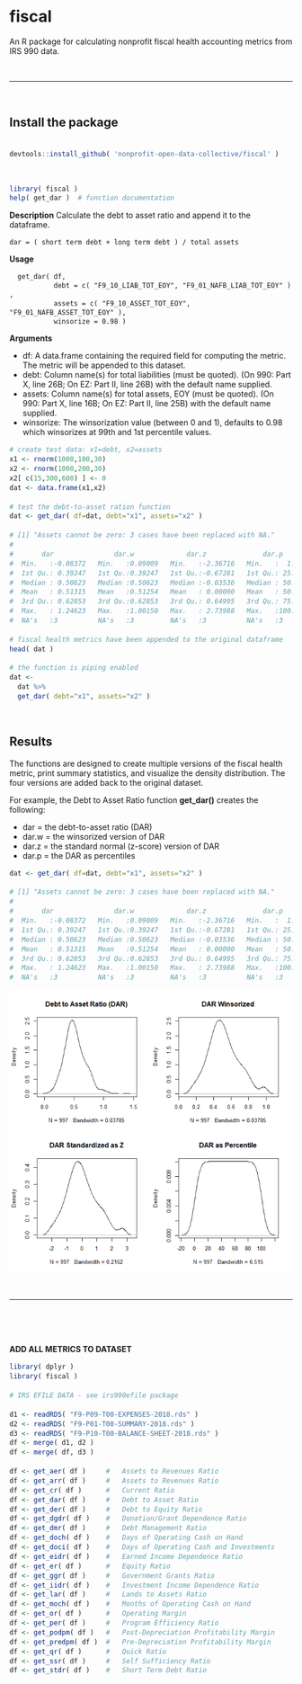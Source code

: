 # fiscal 

An R package for calculating nonprofit fiscal health accounting metrics from IRS 990 data. 

<br>

---------------------

<br>

## Install the package

```r

devtools::install_github( 'nonprofit-open-data-collective/fiscal' )

```

<br>

```r
library( fiscal )
help( get_dar )  # function documentation 
```

**Description**
Calculate the debt to asset ratio and append it to the dataframe.

```
dar = ( short term debt + long term debt ) / total assets 
```

**Usage**
```
  get_dar( df, 
           debt = c( "F9_10_LIAB_TOT_EOY", "F9_01_NAFB_LIAB_TOT_EOY" ) , 
           assets = c( "F9_10_ASSET_TOT_EOY", "F9_01_NAFB_ASSET_TOT_EOY" ), 
           winsorize = 0.98 )
```

**Arguments**

* df:  A data.frame containing the required field for computing the metric. The metric will be appended to this dataset.
* debt:  Column name(s) for total liabilities (must be quoted). (On 990: Part X, line 26B; On EZ: Part II, line 26B) with the default name supplied.
* assets:  Column name(s) for total assets, EOY (must be quoted). (On 990: Part X, line 16B; On EZ: Part II, line 25B) with the default name supplied.
* winsorize:  The winsorization value (between 0 and 1), defaults to 0.98 which winsorizes at 99th and 1st percentile values.


```r
# create test data: x1=debt, x2=assets
x1 <- rnorm(1000,100,30)
x2 <- rnorm(1000,200,30)
x2[ c(15,300,600) ] <- 0
dat <- data.frame(x1,x2)

# test the debt-to-asset ration function
dat <- get_dar( df=dat, debt="x1", assets="x2" )

# [1] "Assets cannot be zero: 3 cases have been replaced with NA."
#
#       dar               dar.w             dar.z              dar.p       
#  Min.   :-0.08372   Min.   :0.09009   Min.   :-2.36716   Min.   :  1.00  
#  1st Qu.: 0.39247   1st Qu.:0.39247   1st Qu.:-0.67281   1st Qu.: 25.00  
#  Median : 0.50623   Median :0.50623   Median :-0.03536   Median : 50.00  
#  Mean   : 0.51315   Mean   :0.51254   Mean   : 0.00000   Mean   : 50.35  
#  3rd Qu.: 0.62853   3rd Qu.:0.62853   3rd Qu.: 0.64995   3rd Qu.: 75.00  
#  Max.   : 1.24623   Max.   :1.00150   Max.   : 2.73988   Max.   :100.00  
#  NA's   :3          NA's   :3         NA's   :3          NA's   :3

# fiscal health metrics have been appended to the original dataframe
head( dat ) 

# the function is piping enabled 
dat <- 
  dat %>% 
  get_dar( debt="x1", assets="x2" )
```

<br>

## Results 

The functions are designed to create multiple versions of the fiscal health metric, print summary statistics, and visualize the density distribution. The four versions are added back to the original dataset. 

For example, the Debt to Asset Ratio function **get_dar()** creates the following: 

* dar = the debt-to-asset ratio (DAR) 
* dar.w = the winsorized version of DAR 
* dar.z = the standard normal (z-score) version of DAR 
* dar.p = the DAR as percentiles  

```r
dat <- get_dar( df=dat, debt="x1", assets="x2" )

# [1] "Assets cannot be zero: 3 cases have been replaced with NA."
#
#       dar               dar.w             dar.z              dar.p       
#  Min.   :-0.08372   Min.   :0.09009   Min.   :-2.36716   Min.   :  1.00  
#  1st Qu.: 0.39247   1st Qu.:0.39247   1st Qu.:-0.67281   1st Qu.: 25.00  
#  Median : 0.50623   Median :0.50623   Median :-0.03536   Median : 50.00  
#  Mean   : 0.51315   Mean   :0.51254   Mean   : 0.00000   Mean   : 50.35  
#  3rd Qu.: 0.62853   3rd Qu.:0.62853   3rd Qu.: 0.64995   3rd Qu.: 75.00  
#  Max.   : 1.24623   Max.   :1.00150   Max.   : 2.73988   Max.   :100.00  
#  NA's   :3          NA's   :3         NA's   :3          NA's   :3
```

![](assets/dar.png)

<br> 

-----------------

<br>
<br>
<br>


**ADD ALL METRICS TO DATASET**

```r
library( dplyr )
library( fiscal )

# IRS EFILE DATA - see irs990efile package

d1 <- readRDS( "F9-P09-T00-EXPENSES-2018.rds" )
d2 <- readRDS( "F9-P01-T00-SUMMARY-2018.rds" )
d3 <- readRDS( "F9-P10-T00-BALANCE-SHEET-2018.rds" )
df <- merge( d1, d2 )
df <- merge( df, d3 )

df <- get_aer( df )     #	Assets to Revenues Ratio
df <- get_arr( df )     #	Assets to Revenues Ratio
df <- get_cr( df )      #	Current Ratio
df <- get_dar( df )     #	Debt to Asset Ratio
df <- get_der( df )     #	Debt to Equity Ratio
df <- get_dgdr( df )    #	Donation/Grant Dependence Ratio
df <- get_dmr( df )     #	Debt Management Ratio
df <- get_doch( df )    #	Days of Operating Cash on Hand
df <- get_doci( df )    #	Days of Operating Cash and Investments
df <- get_eidr( df )    #	Earned Income Dependence Ratio
df <- get_er( df )      #	Equity Ratio
df <- get_ggr( df )     #	Government Grants Ratio
df <- get_iidr( df )    #	Investment Income Dependence Ratio
df <- get_lar( df )     #	Lands to Assets Ratio
df <- get_moch( df )    #	Months of Operating Cash on Hand
df <- get_or( df )      #	Operating Margin
df <- get_per( df )     #	Program Efficiency Ratio
df <- get_podpm( df )   #	Post-Depreciation Profitability Margin
df <- get_predpm( df )  #	Pre-Depreciation Profitability Margin
df <- get_qr( df )      #	Quick Ratio
df <- get_ssr( df )     #	Self Sufficiency Ratio
df <- get_stdr( df )    #	Short Term Debt Ratio
```

